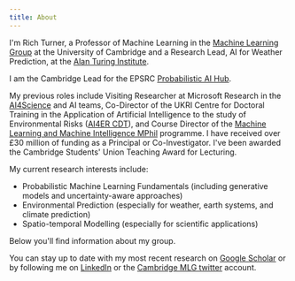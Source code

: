 ```yaml
---
title: About
---
```


I'm Rich Turner, a Professor of Machine Learning in the [Machine Learning Group](https://mlg.eng.cam.ac.uk) at the University of Cambridge and a Research Lead, AI for Weather
Prediction, at the [Alan Turing Institute](https://www.turing.ac.uk).

I am the Cambridge Lead for the EPSRC [Probabilistic AI Hub](https://www.probai.uk). 

My previous roles include Visiting Researcher at Microsoft Research in the [AI4Science](https://www.microsoft.com/en-us/research/lab/microsoft-research-ai-for-science/) and AI teams, Co-Director of the UKRI Centre for Doctoral Training in the Application of Artificial Intelligence to the study of Environmental Risks ([AI4ER CDT](https://ai4er-cdt.esc.cam.ac.uk)), and Course Director of the [Machine Learning and Machine Intelligence MPhil](https://www.mlmi.eng.cam.ac.uk) programme. I have received over £30 million of funding as a Principal or Co-Investigator. I've been awarded the Cambridge Students' Union Teaching Award for Lecturing.

My current research interests include:

* Probabilistic Machine Learning Fundamentals (including generative models and uncertainty-aware approaches)
* Environmental Prediction (especially for weather, earth systems, and climate prediction)
* Spatio-temporal Modelling (especially for scientific applications)

Below you'll find information about my group.

You can stay up to date with my most recent research on [Google Scholar](https://scholar.google.com/citations?user=DgLEyZgAAAAJ&hl=en) or by following me on [LinkedIn](https://www.linkedin.com/in/richard-turner-0036882b/) or the [Cambridge MLG twitter](https://twitter.com/cambridgemlg) account.
